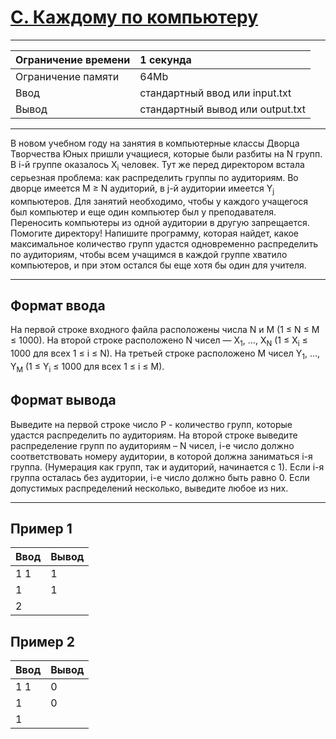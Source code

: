# [C. Каждому по компьютеру](https://contest.yandex.ru/contest/29075/problems/C/)

---
| Ограничение времени | 1 секунда |
| :--- | :--- |
| Ограничение памяти | 64Mb |
| Ввод | стандартный ввод или input.txt |
| Вывод | стандартный вывод или output.txt |
---
В новом учебном году на занятия в компьютерные классы Дворца Творчества Юных пришли учащиеся, которые были разбиты на N групп. В i-й группе оказалось X<sub>i</sub> человек. Тут же перед директором встала серьезная проблема: как распределить группы по аудиториям. Во дворце имеется M ≥ N аудиторий, в j-й аудитории имеется Y<sub>j</sub> компьютеров. Для занятий необходимо, чтобы у каждого учащегося был компьютер и еще один компьютер был у преподавателя. Переносить компьютеры из одной аудитории в другую запрещается. Помогите директору!
Напишите программу, которая найдет, какое максимальное количество групп удастся одновременно распределить по аудиториям, чтобы всем учащимся в каждой группе хватило компьютеров, и при этом остался бы еще хотя бы один для учителя.

---
## Формат ввода
На первой строке входного файла расположены числа N и M (1 ≤ N ≤ M ≤ 1000). На второй строке расположено N чисел — X<sub>1</sub>, …, X<sub>N</sub> (1 ≤ X<sub>i</sub> ≤ 1000 для всех 1 ≤ i ≤ N). На третьей строке расположено M чисел Y<sub>1</sub>, ..., Y<sub>M</sub> (1 ≤ Y<sub>i</sub> ≤ 1000 для всех 1 ≤ i ≤ M).

## Формат вывода
Выведите на первой строке число P - количество групп, которые удастся распределить по аудиториям. На второй строке выведите распределение групп по аудиториям – N чисел, i-е число должно соответствовать номеру аудитории, в которой должна заниматься i-я группа. (Нумерация как групп, так и аудиторий, начинается с 1). Если i-я группа осталась без аудитории, i-е число должно быть равно 0. Если допустимых распределений несколько, выведите любое из них.

---
## Пример 1

| Ввод | Вывод |
| :--- | :--- |
| 1 1 | 1 |
| 1 | 1 |
| 2 |  |

## Пример 2

| Ввод | Вывод |
| :--- | :--- |
| 1 1 | 0 |
| 1 | 0 |
| 1 |  |
